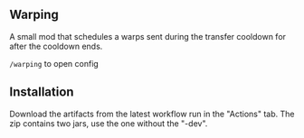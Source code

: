 
## Warping

A small mod that schedules a warps sent during the transfer cooldown for after the cooldown ends.

`/warping` to open config

## Installation

Download the artifacts from the latest workflow run in the "Actions" tab. The zip contains two jars, use the one without the "-dev".
